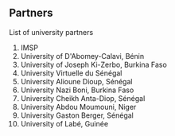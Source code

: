 ## Partners

List of university partners

1. IMSP
2. University of D'Abomey-Calavi, Bénin
3. University of Joseph Ki-Zerbo, Burkina Faso
4. University Virtuelle du Sénégal 
5. University Alioune Dioup, Sénégal
6. University Nazi Boni, Burkina Faso
7. University Cheikh Anta-Diop, Sénégal
8. University Abdou Moumouni, Niger
9. University Gaston Berger, Sénégal
10. University of Labé, Guinée
